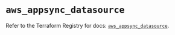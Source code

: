 # `aws_appsync_datasource`

Refer to the Terraform Registry for docs: [`aws_appsync_datasource`](https://registry.terraform.io/providers/hashicorp/aws/4.67.0/docs/resources/appsync_datasource).
